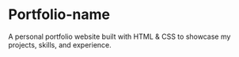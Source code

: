 # Portfolio-name
A personal portfolio website built with HTML &amp; CSS to showcase my projects, skills, and experience.
